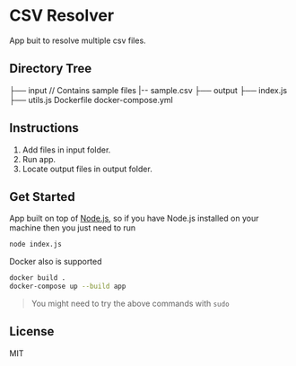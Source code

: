 # CSV Resolver

App buit to resolve multiple csv files.

## Directory Tree

├── input // Contains sample files
|-- sample.csv
├── output
├── index.js
├── utils.js
Dockerfile
docker-compose.yml

## Instructions

1. Add files in input folder.
2. Run app.
3. Locate output files in output folder.

## Get Started

App built on top of [Node.js](https://nodejs.org/), so if you have Node.js installed on your machine then you just need to run

```sh
node index.js
```

Docker also is supported

```sh
docker build .
docker-compose up --build app
```

> You might need to try the above commands with `sudo`

## License

MIT
